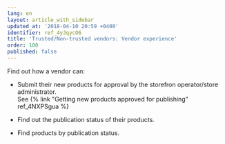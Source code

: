 ```yaml
---
lang: en
layout: article_with_sidebar
updated_at: '2018-04-10 20:59 +0400'
identifier: ref_4yJqycO6
title: 'Trusted/Non-trusted vendors: Vendor experience'
order: 100
published: false
---
```

Find out how a vendor can:

   * Submit their new products for approval by the storefron operator/store administrator.   
     See {% link "Getting new products approved for publishing" ref_4NXPSgua %}
     
   * Find out the publication status of their products.
   
   * Find products by publication status.
